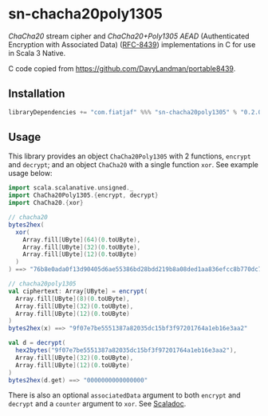 sn-chacha20poly1305
===================

_ChaCha20_ stream cipher and
_ChaCha20+Poly1305 AEAD_ (Authenticated Encryption with Associated Data) ([RFC-8439](https://github.com/DavyLandman/portable8439)) implementations in C for use in Scala 3 Native.

C code copied from https://github.com/DavyLandman/portable8439.

Installation
------------

```sbt
libraryDependencies += "com.fiatjaf" %%% "sn-chacha20poly1305" % "0.2.0"
```

Usage
-----

This library provides an object `ChaCha20Poly1305` with 2 functions, `encrypt` and `decrypt`;
and an object `ChaCha20` with a single function `xor`. See example usage below:

```scala
import scala.scalanative.unsigned._
import ChaCha20Poly1305.{encrypt, decrypt}
import ChaCha20.{xor}

// chacha20
bytes2hex(
  xor(
    Array.fill[UByte](64)(0.toUByte),
    Array.fill[UByte](32)(0.toUByte),
    Array.fill[UByte](12)(0.toUByte)
  )
) ==> "76b8e0ada0f13d90405d6ae55386bd28bdd219b8a08ded1aa836efcc8b770dc7da41597c5157488d7724e03fb8d84a376a43b8f41518a11cc387b669b2ee6586"

// chacha20poly1305
val ciphertext: Array[UByte] = encrypt(
  Array.fill[UByte](8)(0.toUByte),
  Array.fill[UByte](32)(0.toUByte),
  Array.fill[UByte](12)(0.toUByte)
)
bytes2hex(x) ==> "9f07e7be5551387a82035dc15bf3f97201764a1eb16e3aa2"

val d = decrypt(
  hex2bytes("9f07e7be5551387a82035dc15bf3f97201764a1eb16e3aa2"),
  Array.fill[UByte](32)(0.toUByte),
  Array.fill[UByte](12)(0.toUByte)
)
bytes2hex(d.get) ==> "0000000000000000"
```

There is also an optional `associatedData` argument to both `encrypt` and `decrypt` and a `counter` argument to `xor`. See [Scaladoc](https://www.javadoc.io/doc/com.fiatjaf/sn-chacha20poly1305_native0.4_3/latest/index.html).
